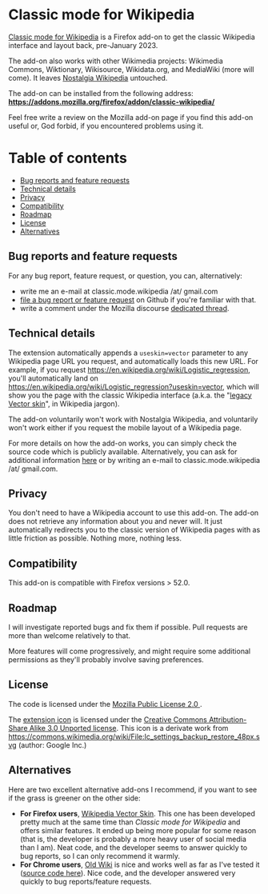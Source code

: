 # Classic mode for Wikipedia
<a href="https://addons.mozilla.org/firefox/addon/classic-wikipedia/">Classic mode for Wikipedia</a> is a Firefox add-on to get the classic Wikipedia interface and layout back, pre-January 2023. 

The add-on also works with other Wikimedia projects: Wikimedia Commons, Wiktionary, Wikisource, Wikidata.org, and MediaWiki (more will come). It leaves <a href="https://nostalgia.wikipedia.org">Nostalgia Wikipedia</a> untouched.

The add-on can be installed from the following address: **<a href="https://addons.mozilla.org/firefox/addon/classic-wikipedia/">https://addons.mozilla.org/firefox/addon/classic-wikipedia/</a>**

Feel free write a review on the Mozilla add-on page if you find this add-on useful or, God forbid, if you encountered problems using it.

# Table of contents
* [Bug reports and feature requests](#bug-reports-and-feature-requests)
* [Technical details](#technical-details)
* [Privacy](#privacy)
* [Compatibility](#compatibility)
* [Roadmap](#roadmap)
* [License](#license)
* [Alternatives](#alternatives)
## Bug reports and feature requests
For any bug report, feature request, or question, you can, alternatively:
- write me an e-mail at classic.mode.wikipedia /at/ gmail.com 
- <a href="https://github.com/jeanbaptisteb/classic_Wikipedia/issues">file a bug report or feature request</a> on Github if you're familiar with that. 
- write a comment under the Mozilla discourse <a href="https://discourse.mozilla.org/t/support-classic-mode-for-wikipedia/110245/2">dedicated thread</a>.

## Technical details
The extension automatically appends a `useskin=vector` parameter to any Wikipedia page URL you request, and automatically loads this new URL. For example, if you request https://en.wikipedia.org/wiki/Logistic_regression, you'll automatically land on https://en.wikipedia.org/wiki/Logistic_regression?useskin=vector, which will show you the page with the classic Wikipedia interface (a.k.a. the "[legacy Vector skin](https://www.mediawiki.org/wiki/Skin:Vector)", in Wikipedia jargon). 

The add-on voluntarily won't work with Nostalgia Wikipedia, and voluntarily won't work either if you request the mobile layout of a Wikipedia page.

For more details on how the add-on works, you can simply check the source code which is publicly available. Alternatively, you can ask for additional information [here](https://github.com/jeanbaptisteb/classic_Wikipedia/issues) or by writing an e-mail to classic.mode.wikipedia /at/ gmail.com.

## Privacy
You don't need to have a Wikipedia account to use this add-on. The add-on does not retrieve any information about you and never will. It just automatically redirects you to the classic version of Wikipedia pages with as little friction as possible. Nothing more, nothing less. 

## Compatibility
This add-on is compatible with Firefox versions > 52.0.

## Roadmap
I will investigate reported bugs and fix them if possible. Pull requests are more than welcome relatively to that. 

More features will come progressively, and might require some additional permissions as they'll probably involve saving preferences.

## License
The code is licensed under the [ Mozilla Public License 2.0 ](https://www.mozilla.org/en-US/MPL/2.0/).

The [extension icon](https://github.com/jeanbaptisteb/classic_Wikipedia/blob/main/back.svg) is licensed under the [Creative Commons Attribution-Share Alike 3.0 Unported license](https://creativecommons.org/licenses/by-sa/3.0/deed.en). This icon is a derivate work from https://commons.wikimedia.org/wiki/File:Ic_settings_backup_restore_48px.svg (author: Google Inc.)

## Alternatives
Here are two excellent alternative add-ons I recommend, if you want to see if the grass is greener on the other side:

- **For Firefox users**, [Wikipedia Vector Skin](https://addons.mozilla.org/firefox/addon/wikipedia-vector-skin/). This one has been developed pretty much at the same time than *Classic mode for Wikipedia* and offers similar features. It ended up being more popular for some reason (that is, the developer is probably a more heavy user of social media than I am). Neat code, and the developer seems to answer quickly to bug reports, so I can only recommend it warmly.
- **For Chrome users**, [Old Wiki](https://chrome.google.com/webstore/detail/old-wiki/cphagceemhgokfclmbnkpfkmchbfnclb) is nice and works well as far as I've tested it ([source code here](https://github.com/adlerzei/old-wiki)). Nice code, and the developer answered very quickly to bug reports/feature requests.
